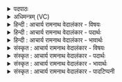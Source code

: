 <details><summary>पदपाठः</summary>

य꣢त्। सो꣣म। चित्र꣢म्। उ꣣क्थ्यम्꣢। दि꣣व्य꣢म्। पा꣡र्थि꣢꣯वम्। व꣡सु꣢꣯। तत्। नः꣣। पुनानः꣢। आ। भ꣣र। ९९९।
</details>

<details><summary>अधिमन्त्रम् (VC)</summary>

- पवमानः सोमः
- असितः काश्यपो देवलो वा
- गायत्री
- षड्जः
</details>

<details><summary>हिन्दी : आचार्य रामनाथ वेदालंकार - विषयः</summary>

प्रथम मन्त्र में परमात्मा और आचार्य से प्रार्थना की गयी है।
</details>

<details><summary>हिन्दी : आचार्य रामनाथ वेदालंकार - पदार्थः</summary>

पदार्थान्वयभाषाः -  हे(सोम)दिव्य आनन्द,विद्या आदि परम ऐश्वर्य से युक्त जगदीश्वर वा आचार्य! (यत्)जो(चित्रम्)अद्भुत, (उक्थ्यम्)प्रशंसनीय, (दिव्यम्)योगसिद्धि,मोक्ष आदि दिव्य,तथा(पार्थिवम्)सोना,हीरे,मोती,चक्रवर्त्ती राज्य आदि भौतिक(वसु)धन है, (तत्)उस धन को,आप(नः)हमें(पुनानः)पवित्र करते हुए(आ भर)प्रदान कीजिए ॥१॥
</details>

<details><summary>हिन्दी : आचार्य रामनाथ वेदालंकार - भावार्थः</summary>

भावार्थभाषाः -  परमात्मा की कृपा को प्राप्त हुए और आचार्य द्वारा तरह-तरह की आध्यात्मिक तथा भौतिक विद्याओं में पारङ्गत किये हुए हम सकल दिव्य एवं पार्थिव धन को एकत्र कर सकते हैं ॥१॥
</details>

<details><summary>संस्कृत : आचार्य रामनाथ वेदालंकार - विषयः</summary>

तत्रादौ परमात्मानमाचार्यं च प्रार्थयते।
</details>

<details><summary>संस्कृत : आचार्य रामनाथ वेदालंकार - पदार्थः</summary>

पदार्थान्वयभाषाः -  हे(सोम)दिव्यानन्दविद्यादिपरमैश्वर्ययुक्त जगदीश्वर आचार्य वा! (यत् चित्रम्)अद्भुतम्, (उक्थ्यम्)प्रशंसनीयम्, (दिव्यम्)योगसिद्धिमोक्षादिकम् अलौकिकम्(पार्थिवम्)भौतिकं च सुवर्णहीरकमुक्ताचक्रवर्तिराज्यादिकम्(वसु)धनं विद्यते(तत्)धनम्,त्वम्(नः)अस्मान्(पुनानः)पवित्रयन्(आ भर)आहर ॥१॥
</details>

<details><summary>संस्कृत : आचार्य रामनाथ वेदालंकार - भावार्थः</summary>

भावार्थभाषाः -  परमात्मनः कृपां प्राप्ता आचार्यद्वारा च विविधास्वाध्यात्मिकीषु भौतिकीषु च विद्यासु पारं गमिता वयं सर्वं दिव्यं पार्थिवं च धनमर्जयितुं शक्नुमः ॥१॥
</details>

<details><summary>संस्कृत : आचार्य रामनाथ वेदालंकार - पादटिप्पनी</summary>

टिप्पणी:   १.ऋ० ९।१९।१।
</details>